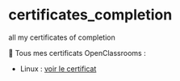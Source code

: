# certificates_completion
all my certificates of completion

📁 Tous mes certificats OpenClassrooms :
- Linux : [voir le certificat](https://openclassrooms.com/fr/course-certificates/5804624314)

